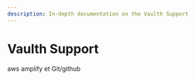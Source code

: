 ```yaml
---
description: In-depth documentation on the Vaulth Support
---
```


# Vaulth Support

 aws amplify et Git/github